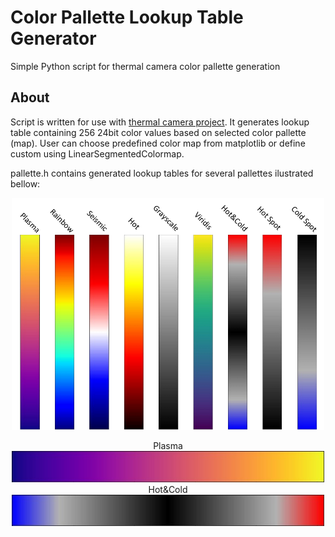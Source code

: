 # Color Pallette Lookup Table Generator
 Simple Python script for thermal camera color pallette generation 
## About
Script is written for use with [thermal camera project](https://github.com/OptoLAB/MLX90640-Thermal-Camera-STM32-STemWin). It generates lookup table containing 256 24bit color values based on selected color pallette (map). User can choose predefined color map from matplotlib or define custom using LinearSegmentedColormap.   

pallette.h contains generated lookup tables for several pallettes ilustrated bellow:

<p align="center">
<img src="https://github.com/OptoLAB/MLX90640-Thermal-Camera-STM32-STemWin/blob/main/pallette/color_pallettes.png" width="500"/>
</p>


<p align="center">
Plasma <img src="https://github.com/OptoLAB/Color-Pallette-Lookup-Table-Generator/blob/main/demo/img/plasma.jpg" width="500"/>
Hot&Cold <img src="https://github.com/OptoLAB/Color-Pallette-Lookup-Table-Generator/blob/main/demo/img/Hot%26Cold.jpg" width="500"/>
</p>
